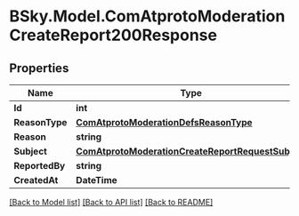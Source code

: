 # BSky.Model.ComAtprotoModerationCreateReport200Response

## Properties

Name | Type | Description | Notes
------------ | ------------- | ------------- | -------------
**Id** | **int** |  | 
**ReasonType** | [**ComAtprotoModerationDefsReasonType**](ComAtprotoModerationDefsReasonType.md) |  | 
**Reason** | **string** |  | [optional] 
**Subject** | [**ComAtprotoModerationCreateReportRequestSubject**](ComAtprotoModerationCreateReportRequestSubject.md) |  | 
**ReportedBy** | **string** |  | 
**CreatedAt** | **DateTime** |  | 

[[Back to Model list]](../README.md#documentation-for-models) [[Back to API list]](../README.md#documentation-for-api-endpoints) [[Back to README]](../README.md)

